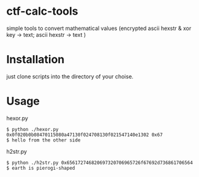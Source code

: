 # ctf-calc-tools
simple tools to convert mathematical values (encrypted ascii hexstr &amp; xor key -> text; ascii hexstr -> text )
# Installation
just clone scripts into the directory of your choise.
# Usage
hexor.py
```
$ python ./hexor.py 0x0f020b0b08470115080a47130f024708130f021547140e1302 0x67
$ hello from the other side
```
h2str.py
```
$ python ./h2str.py 0x656172746820697320706965726f67692d736861706564
$ earth is pierogi-shaped
```
